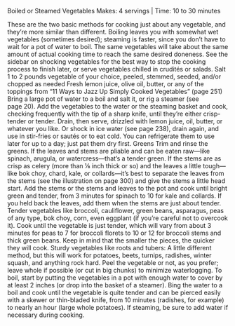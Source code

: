 
Boiled or Steamed Vegetables
Makes: 4 servings | Time: 10 to 30 minutes
  
These are the two basic methods for cooking just about any vegetable, and they’re more similar than different. Boiling leaves you with somewhat wet vegetables (sometimes desired); steaming is faster, since you don’t have to wait for a pot of water to boil. The same vegetables will take about the same amount of actual cooking time to reach the same desired doneness. See the sidebar on shocking vegetables for the best way to stop the cooking process to finish later, or serve vegetables chilled in crudités or salads.
Salt
1 to 2 pounds vegetable of your choice, peeled, stemmed, seeded, and/or chopped as needed
Fresh lemon juice, olive oil, butter, or any of the toppings from “11 Ways to Jazz Up Simply Cooked Vegetables” (page 251)
Bring a large pot of water to a boil and salt it, or rig a steamer (see page 20). Add the vegetables to the water or the steaming basket and cook, checking frequently with the tip of a sharp knife, until they’re either crisp-tender or tender. Drain, then serve, drizzled with lemon juice, oil, butter, or whatever you like. Or shock in ice water (see page 238), drain again, and use in stir-fries or sautés or to eat cold. You can refrigerate them to use later for up to a day; just pat them dry first.
Greens Trim and rinse the greens. If the leaves and stems are pliable and can be eaten raw—like spinach, arugula, or watercress—that’s a tender green. If the stems are as crisp as celery (more than ⅛ inch thick or so) and the leaves a little tough—like bok choy, chard, kale, or collards—it’s best to separate the leaves from the stems (see the illustration on page 300) and give the stems a little head start. Add the stems or the stems and leaves to the pot and cook until bright green and tender, from 3 minutes for spinach to 10 for kale and collards. If you held back the leaves, add them when the stems are just about tender.
Tender vegetables like broccoli, cauliflower, green beans, asparagus, peas of any type, bok choy, corn, even eggplant (if you’re careful not to overcook it). Cook until the vegetable is just tender, which will vary from about 3 minutes for peas to 7 for broccoli florets to 10 or 12 for broccoli stems and thick green beans. Keep in mind that the smaller the pieces, the quicker they will cook.
Sturdy vegetables like roots and tubers: A little different method, but this will work for potatoes, beets, turnips, radishes, winter squash, and anything rock hard. Peel the vegetable or not, as you prefer; leave whole if possible (or cut in big chunks) to minimize waterlogging. To boil, start by putting the vegetables in a pot with enough water to cover by at least 2 inches (or drop into the basket of a steamer). Bing the water to a boil and cook until the vegetable is quite tender and can be pierced easily with a skewer or thin-bladed knife, from 10 minutes (radishes, for example) to nearly an hour (large whole potatoes). If steaming, be sure to add water if necessary during cooking.